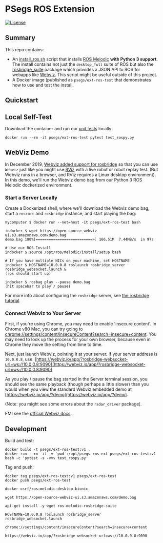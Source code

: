 # PSegs ROS Extension

[![License](http://img.shields.io/:license-apache-orange.svg)](http://www.apache.org/licenses/LICENSE-2.0)

## Summary

This repo contains:
 * An [install_ros.sh](install_ros.sh) script that installs
     [ROS Melodic](http://wiki.ros.org/melodic) **with Python 3
     support**.  The install contains not just the `desktop_full`
     suite of ROS but also the
     [rosbridge_suite](http://wiki.ros.org/rosbridge_suite)
     package which provides a JSON API to ROS for webapps
     like [Webviz](https://webviz.io/).  This script might 
     be useful outside of this project.
 * A Docker image (published as `psegs/ext-ros-test` that demonstrates
     how to use and test the install.


## Quickstart

## Local Self-Test

Download the container and run our [unit tests](test_rospy.py) locally:
```
docker run --rm -it psegs/ext-ros-test pytest test_rospy.py
```

## WebViz Demo

In December 2019, [Webviz added support for rosbridge](https://discourse.ros.org/t/webviz-now-supports-live-robots/12115)
so that you can use `Webviz` just like you might use
[RViz](http://wiki.ros.org/rviz) with a live robot or robot replay test. (But
Webviz runs in a browser, and RViz requires a Linux desktop environment).  In
this demo, we'll run the Webviz demo bag from our Python 3 ROS Melodic
dockerized environment.

### Start a Server Locally
Create a Dockerized shell, where we'll download the Webviz demo bag,
start a `roscore` and `rosbridge` instance, and start playing the bag:

```shell
mycomputer $ docker run --net=host -it psegs/ext-ros-test bash
```

```shell
indocker $ wget https://open-source-webviz-ui.s3.amazonaws.com/demo.bag
demo.bag 100%[==========================>] 166.51M  7.44MB/s  in 97s

# Use our ROS Install
indocker $ source /opt/ros/melodic/install/setup.bash

# If you have multiple NICs on your machine, set HOSTNAME
indocker $ HOSTNAME=10.0.0.8 roslaunch rosbridge_server rosbridge_websocket.launch &
(ros should start up)

indocker $ rosbag play --pause demo.bag
(hit spacebar to play / pause)
```

For more info about configuring the `rosbridge` server, see 
[the rosbridge tutorial](http://wiki.ros.org/rosbridge_suite/Tutorials/RunningRosbridge).


### Connect Webviz to Your Server

First, if you're using Chrome, you may need to enable 'insecure content'.
In Chrome v80 Mac, you can try going to 
[chrome://settings/content/insecureContent?search=insecure+content](chrome://settings/content/insecureContent?search=insecure+content).  You may need to look up the process
for your own browser, because even in Chrome they move the setting from time
to time.

Next, just launch Webviz, pointing it at your server.  If your server
address is `10.0.0.8`, use:
[https://webviz.io/app/?rosbridge-websocket-url=ws://10.0.0.8:9090](https://webviz.io/app/?rosbridge-websocket-url=ws://10.0.0.8:9090)


As you play / pause the bag started in the Server terminal session, you should
see the same playback (though perhaps a little slower) than you would when
you view the standard Webviz embedded demo at [https://webviz.io/app/?demo](https://webviz.io/app/?demo).

(Note: you might see some errors about the `radar_driver` package).

FMI see the [official Webviz docs](https://github.com/cruise-automation/webviz/blob/e57b3a17f6caafd2d152696c220a6c24888f83e9/packages/webviz-core/src/util/helpModalOpenSource.help.md#loading-data).

## Development

Build and test:
```
docker build -t psegs/ext-ros-test:v1 .
docker run --rm -it -v `pwd`:/opt/psegs-ros-ext psegs/ext-ros-test:v1 bash -c 'pytest -s -vvv test_rospy.py'
```

Tag and push:
```
docker tag psegs/ext-ros-test:v1 psegs/ext-ros-test
docker push psegs/ext-ros-test
```


```
docker osrf/ros:melodic-desktop-bionic

wget https://open-source-webviz-ui.s3.amazonaws.com/demo.bag

apt-get install -y wget ros-melodic-rosbridge-suite

HOSTNAME=10.0.0.8 roslaunch rosbridge_server rosbridge_websocket.launch

chrome://settings/content/insecureContent?search=insecure+content

https://webviz.io/app/?rosbridge-websocket-url=ws://10.0.0.8:9090


```
